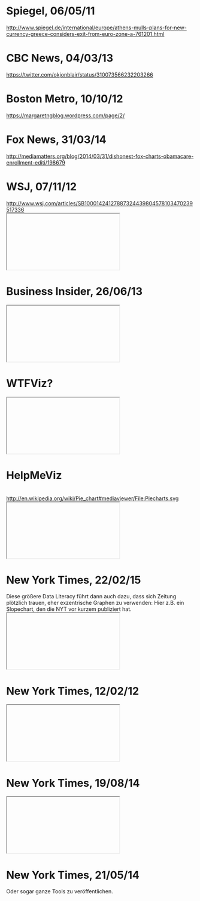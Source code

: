 <!-- data literacy -->
<div class="large section-header data-literacy"></div>



<div class="section-header data-literacy"></div>
<div class="full-height" style="background-image:url(assets/data-literacy/spiegel-eurozone.jpg)"></div>
<div class="overlay dark">
	<h1>Spiegel, 06/05/11</h1>
<div class="iframe-link-container"><a href="http://www.spiegel.de/international/europe/athens-mulls-plans-for-new-currency-greece-considers-exit-from-euro-zone-a-761201.html">http://www.spiegel.de/international/europe/athens-mulls-plans-for-new-currency-greece-considers-exit-from-euro-zone-a-761201.html</a></div>
</div>



<div class="section-header data-literacy"></div>
<div class="full-height" style="background-image:url(assets/data-literacy/cbc-news-fail.png)"></div>
<div class="overlay dark">
	<h1>CBC News, 04/03/13</h1>
<div class="iframe-link-container"><a href="https://twitter.com/okjonblair/status/310073566232203266">https://twitter.com/okjonblair/status/310073566232203266</a></div>
</div>



<div class="section-header data-literacy"></div>
<div class="full-height" style="background-image:url(assets/data-literacy/boston-metro.jpg)"></div><div class="overlay dark">
	<h1>Boston Metro, 10/10/12</h1>
<div class="iframe-link-container"><a href="https://margaretngblog.wordpress.com/page/2/">https://margaretngblog.wordpress.com/page/2/</a></div>
</div>



<div class="section-header data-literacy"></div>
<div class="full" style="background-image:url(assets/data-literacy/obamacareenrollment-fncchart.jpg)"></div>
<div class="overlay dark">
<h1>Fox News, 31/03/14</h1>
<div class="iframe-link-container"><a href="http://mediamatters.org/blog/2014/03/31/dishonest-fox-charts-obamacare-enrollment-editi/198679">http://mediamatters.org/blog/2014/03/31/dishonest-fox-charts-obamacare-enrollment-editi/198679</a></div>
</div>



<div class="section-header data-literacy"></div>
<div class="full-height" style="background-image:url(assets/data-literacy/divided-nation.jpg)"></div><div class="overlay dark">
	<h1>WSJ, 07/11/12</h1>
<div class="iframe-link-container"><a href="http://www.wsj.com/articles/SB10001424127887324439804578103470239517336">http://www.wsj.com/articles/SB10001424127887324439804578103470239517336</a></div>
</div>




<div class="section-header data-literacy"></div>
<iframe class="full" data-src="http://www.businessinsider.com/the-27-worst-charts-of-all-time-2013-6?op=1&IR=T"></iframe>
<div class="overlay dark">
<h1>Business Insider, 26/06/13</h1>
</div>



<div class="section-header data-literacy"></div>
<iframe class="full" data-src="http://viz.wtf/"></iframe>
<div class="overlay dark">
<h1>WTFViz?</h1>
</div>



<div class="section-header data-literacy"></div>
<iframe class="full" data-src="http://helpmeviz.com/"></iframe>
<div class="overlay dark">
<h1>HelpMeViz</h1>
</div>



<div class="section-header data-literacy"></div>
<div class="full-height" style="background-image:url(assets/data-literacy/Piecharts.svg)"></div>
<div class="overlay dark">&nbsp;
<div class="iframe-link-container"><a href="http://en.wikipedia.org/wiki/Pie_chart#mediaviewer/File:Piecharts.svg">http://en.wikipedia.org/wiki/Pie_chart#mediaviewer/File:Piecharts.svg</a></div>
</div>



<div class="section-header data-literacy"></div>
<iframe class="full" data-src="http://www.nytimes.com/interactive/2015/02/23/business/economy/the-changing-nature-of-middle-class-jobs.html"></iframe>
<div class="overlay dark">
<h1>New York Times, 22/02/15</h1>
</div>
<aside class="notes">
Diese größere Data Literacy führt dann auch dazu, dass sich Zeitung plötzlich trauen, eher exzentrische Graphen zu verwenden: Hier z.B. ein Slopechart, den die NYT vor kurzem publiziert hat.
</aside>



<div class="section-header data-literacy"></div>
<iframe class="full" data-src="http://www.nytimes.com/interactive/2012/02/13/us/politics/2013-budget-proposal-graphic.html"></iframe>
<div class="overlay dark"><h1>New York Times, 12/02/12</h1></div>



<div class="section-header data-literacy"></div>
<iframe class="full" data-src="http://www.nytimes.com/interactive/2014/08/13/upshot/where-people-in-each-state-were-born.html?abt=0002&abg=1"></iframe>
<div class="overlay dark"><h1>New York Times, 19/08/14</h1></div>



<div class="section-header data-literacy"></div>
<iframe class="full" data-src="http://www.nytimes.com/interactive/2014/upshot/buy-rent-calculator.html"></iframe>
<div class="overlay dark">
<h1>New York Times, 21/05/14</h1>
</div>
<aside class="notes">Oder sogar ganze Tools zu veröffentlichen.</aside>
